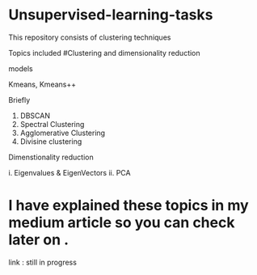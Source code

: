# Unsupervised-learning-tasks
This repository consists of clustering techniques


Topics included 
#Clustering and dimensionality reduction

models

Kmeans, Kmeans++

Briefly 

1. DBSCAN
2. Spectral Clustering
3. Agglomerative Clustering
4. Divisine clustering


Dimenstionality reduction 

i. Eigenvalues & EigenVectors
ii. PCA

# I have explained these topics in my medium article so you can check later on .

link : still in progress
